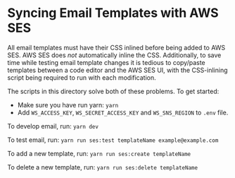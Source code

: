 # Syncing Email Templates with AWS SES

All email templates must have their CSS inlined before being added to AWS SES. AWS SES does _not_ automatically inline the CSS. Additionally, to save time while testing email template changes it is tedious to copy/paste templates between a code editor and the AWS SES UI, with the CSS-inlining script being required to run with each modification.

The scripts in this directory solve both of these problems. To get started:

- Make sure you have run yarn: `yarn`
- Add `WS_ACCESS_KEY`, `WS_SECRET_ACCESS_KEY` and `WS_SNS_REGION` to `.env` file.

To develop email, run:
`yarn dev`

To test email, run:
`yarn run ses:test templateName example@example.com`

To add a new template, run:
`yarn run ses:create templateName`

To delete a new template, run:
`yarn run ses:delete templateName`
